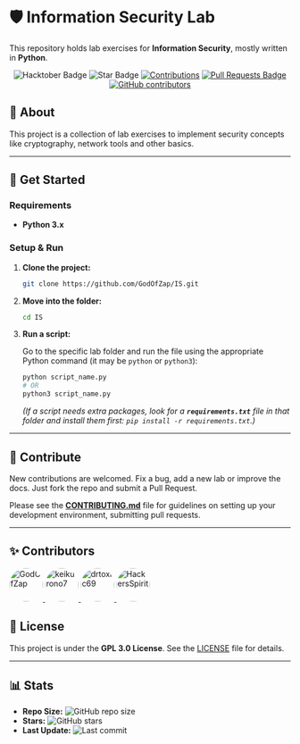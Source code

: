 # 🛡️ Information Security Lab

This repository holds lab exercises for **Information Security**, mostly written in **Python**.

<div align="center">

<img src="https://img.shields.io/badge/hacktoberfest-2025-blueviolet" alt="Hacktober Badge"/>
<img src="https://img.shields.io/static/v1?label=%F0%9F%8C%9F&message=If%20Useful&style=style=flat&color=BC4E99" alt="Star Badge"/>
<a href="https://github.com/GodOfZap" ><img src="https://img.shields.io/badge/Contributions-welcome-violet.svg?style=flat&logo=git" alt="Contributions" /></a>
<a href="https://github.com/GodOfZap/IS/pulls"><img src="https://img.shields.io/github/issues-pr/GodOfZap/IS" alt="Pull Requests Badge"/></a>
<a href="https://github.com/GodOfZap/IS/graphs/contributors"><img alt="GitHub contributors" src="https://img.shields.io/github/contributors/GodOfZap/IS?color=2b9348"></a>

</div>

## 📝 About

This project is a collection of lab exercises to implement security concepts like cryptography, network tools and other basics.

---

## 🚀 Get Started

### Requirements

- **Python 3.x**

### Setup & Run

1.  **Clone the project:**

    ```bash
    git clone https://github.com/GodOfZap/IS.git
    ```

2.  **Move into the folder:**

    ```bash
    cd IS
    ```

3.  **Run a script:**

    Go to the specific lab folder and run the file using the appropriate Python command (it may be `python` or `python3`):

    ```bash
    python script_name.py
    # OR
    python3 script_name.py
    ```

    *(If a script needs extra packages, look for a **`requirements.txt`** file in that folder and install them first: `pip install -r requirements.txt`.)*

---

## 🤝 Contribute

New contributions are welcomed. Fix a bug, add a new lab or improve the docs. Just fork the repo and submit a Pull Request.

Please see the **[CONTRIBUTING.md](CONTRIBUTING.md)** file for guidelines on setting up your development environment, submitting pull requests.

---

## ✨ Contributors

<!-- CONTRIBUTORS:START -->
<a href="https://github.com/GodOfZap">
  <img src="https://avatars.githubusercontent.com/u/104364679?v=4" width="60" height="60" alt="GodOfZap" style="border-radius: 50%;" />
</a>

<a href="https://github.com/keikurono7">
  <img src="https://avatars.githubusercontent.com/u/125114994?v=4" width="60" height="60" alt="keikurono7" style="border-radius: 50%;" />
</a>

<a href="https://github.com/drtoxic69">
  <img src="https://avatars.githubusercontent.com/u/67575682?v=4" width="60" height="60" alt="drtoxic69" style="border-radius: 50%;" />
</a>

<a href="https://github.com/HackersSpirit">
  <img src="https://avatars.githubusercontent.com/u/8684346?v=4" width="60" height="60" alt="HackersSpirit" style="border-radius: 50%;" />
</a>
<!-- CONTRIBUTORS:END -->


## 📄 License

This project is under the **GPL 3.0 License**. See the [LICENSE](LICENSE) file for details.

---

## 📊 Stats 

- **Repo Size:** ![GitHub repo size](https://img.shields.io/github/repo-size/GodOfZap/IS)
- **Stars:** ![GitHub stars](https://img.shields.io/github/stars/GodOfZap/IS)
- **Last Update:** ![Last commit](https://img.shields.io/github/last-commit/GodOfZap/IS)
